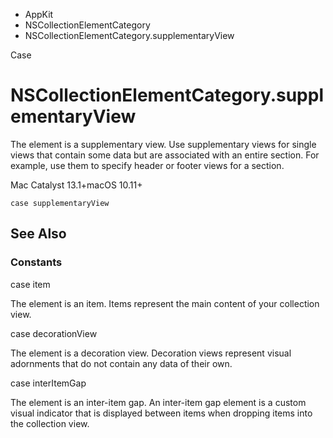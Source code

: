 

- AppKit
- NSCollectionElementCategory
-  NSCollectionElementCategory.supplementaryView 

Case

# NSCollectionElementCategory.supplementaryView

The element is a supplementary view. Use supplementary views for single views that contain some data but are associated with an entire section. For example, use them to specify header or footer views for a section.

Mac Catalyst 13.1+macOS 10.11+

``` source
case supplementaryView
```

## See Also

### Constants

case item

The element is an item. Items represent the main content of your collection view.

case decorationView

The element is a decoration view. Decoration views represent visual adornments that do not contain any data of their own.

case interItemGap

The element is an inter-item gap. An inter-item gap element is a custom visual indicator that is displayed between items when dropping items into the collection view.

